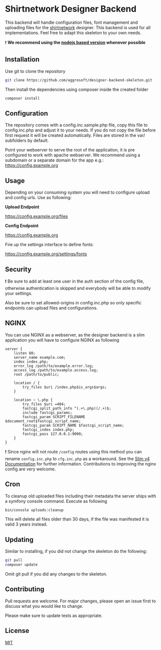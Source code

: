# Shirtnetwork Designer Backend

This backend will handle configuration files, font management and uploading files for
the [shirtnetwork](https://www.shirtnetwork.com) designer. This backend is used for all implementations. Feel free to adapt
this skeleton to your own needs.

:exclamation: **We recommend using the [nodejs based version](https://www.github.com/aggrosoft/designer-backend-skeleton-node) whenever possible**

## Installation

Use git to clone the repository

```bash
git clone https://github.com/aggrosoft/designer-backend-skeleton.git
```

Then install the dependencies using composer inside the created folder

```bash
composer install
```

## Configuration

The repository comes with a config.inc.sample.php file, copy this file to config.inc.php and 
adjust it to your needs. If you do not copy the file before first request it will be created
automatically. Files are stored in the var/ subfolders by default.

Point your webserver to serve the root of the application, it is pre configured to work with
apache webserver. We recommend using a subdomain or a separate domain for the app e.g.: https://config.example.org

## Usage

Depending on your consuming system you will need to configure upload and config urls. Use as following:

**Upload Endpoint** 

https://config.example.org/files

**Config Endpoint**

https://config.example.org

Fire up the settings interface to define fonts:

https://config.example.org/settings/fonts

## Security

:exclamation: Be sure to add at least one user in the auth section of the config file, 
otherwise authentication is skipped and everybody will be able to modify your settings.
 
Also be sure to set allowed-origins in config.inc.php so only specific endpoints can upload files and configurations.

## NGINX

You can use NGINX as a webserver, as the designer backend is a slim application you will have to configure NGINX as following

```nginxconfig
server {
    listen 80;
    server_name example.com;
    index index.php;
    error_log /path/to/example.error.log;
    access_log /path/to/example.access.log;
    root /path/to/public;

    location / {
        try_files $uri /index.php$is_args$args;
    }

    location ~ \.php {
        try_files $uri =404;
        fastcgi_split_path_info ^(.+\.php)(/.+)$;
        include fastcgi_params;
        fastcgi_param SCRIPT_FILENAME $document_root$fastcgi_script_name;
        fastcgi_param SCRIPT_NAME $fastcgi_script_name;
        fastcgi_index index.php;
        fastcgi_pass 127.0.0.1:9000;
    }
}
``` 

:exclamation: 
Since nginx will not route `/config` routes using this method you can rename `config.inc.php` to `cfg.inc.php` 
as a workaround. See the [Slim v4 Documentation](http://www.slimframework.com/docs/v4/start/web-servers.html)
for further information.
Contributions to improving the nginx config are very welcome.

## Cron

To cleanup old uploaded files including their metadata the server ships with a symfony console command. Execute as following

```bash
bin/console uploads:cleanup
```

This will delete all files older than 30 days, if the file was manifested it is valid 3 years instead.

## Updating

Similar to installing, if you did not change the skeleton do the following:

```bash
git pull
composer update
```

Omit git pull if you did any changes to the skeleton.

## Contributing
Pull requests are welcome. For major changes, please open an issue first to discuss what you would like to change.

Please make sure to update tests as appropriate.

## License
[MIT](https://choosealicense.com/licenses/mit/)
